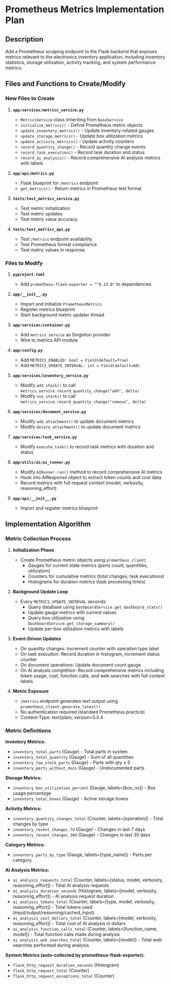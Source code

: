 # Prometheus Metrics Implementation Plan

## Description
Add a Prometheus scraping endpoint to the Flask backend that exposes metrics relevant to the electronics inventory application, including inventory statistics, storage utilization, activity tracking, and system performance metrics.

## Files and Functions to Create/Modify

### New Files to Create

1. **`app/services/metrics_service.py`**
   - `MetricsService` class inheriting from `BaseService`
   - `initialize_metrics()` - Define Prometheus metric objects
   - `update_inventory_metrics()` - Update inventory-related gauges
   - `update_storage_metrics()` - Update box utilization metrics
   - `update_activity_metrics()` - Update activity counters
   - `record_quantity_change()` - Record quantity change events
   - `record_task_execution()` - Record task duration and status
   - `record_ai_analysis()` - Record comprehensive AI analysis metrics with labels

2. **`app/api/metrics.py`**
   - Flask blueprint for `/metrics` endpoint
   - `get_metrics()` - Return metrics in Prometheus text format

3. **`tests/test_metrics_service.py`**
   - Test metric initialization
   - Test metric updates
   - Test metric value accuracy

4. **`tests/test_metrics_api.py`**
   - Test `/metrics` endpoint availability
   - Test Prometheus format compliance
   - Test metric values in response

### Files to Modify

1. **`pyproject.toml`**
   - Add `prometheus-flask-exporter = "^0.23.0"` to dependencies

2. **`app/__init__.py`**
   - Import and initialize `PrometheusMetrics`
   - Register metrics blueprint
   - Start background metric updater thread

3. **`app/services/container.py`**
   - Add `metrics_service` as Singleton provider
   - Wire to metrics API module

4. **`app/config.py`**
   - Add `METRICS_ENABLED: bool = Field(default=True)`
   - Add `METRICS_UPDATE_INTERVAL: int = Field(default=60)`

5. **`app/services/inventory_service.py`**
   - Modify `add_stock()` to call `metrics_service.record_quantity_change("add", delta)`
   - Modify `use_stock()` to call `metrics_service.record_quantity_change("remove", delta)`

6. **`app/services/document_service.py`**
   - Modify `add_attachment()` to update document metrics
   - Modify `delete_attachment()` to update document metrics

7. **`app/services/task_service.py`**
   - Modify `execute_task()` to record task metrics with duration and status

8. **`app/utils/ai/ai_runner.py`**
   - Modify `AIRunner.run()` method to record comprehensive AI metrics
   - Hook into AIResponse object to extract token counts and cost data
   - Record metrics with full request context (model, verbosity, reasoning_effort)

9. **`app/api/__init__.py`**
   - Import and register metrics blueprint

## Implementation Algorithm

### Metric Collection Process

1. **Initialization Phase**
   - Create Prometheus metric objects using `prometheus_client`:
     - Gauges for current state metrics (parts count, quantities, utilization)
     - Counters for cumulative metrics (total changes, task executions)
     - Histograms for duration metrics (task processing times)

2. **Background Update Loop**
   - Every `METRICS_UPDATE_INTERVAL` seconds:
     - Query database using `DashboardService.get_dashboard_stats()`
     - Update gauge metrics with current values
     - Query box utilization using `DashboardService.get_storage_summary()`
     - Update per-box utilization metrics with labels

3. **Event-Driven Updates**
   - On quantity changes: Increment counter with operation type label
   - On task execution: Record duration in histogram, increment status counter
   - On document operations: Update document count gauge
   - On AI analysis completion: Record comprehensive metrics including token usage, cost, function calls, and web searches with full context labels

4. **Metric Exposure**
   - `/metrics` endpoint generates text output using `prometheus_client.generate_latest()`
   - No authentication required (standard Prometheus practice)
   - Content-Type: text/plain; version=0.0.4

### Metric Definitions

**Inventory Metrics:**
- `inventory_total_parts` (Gauge) - Total parts in system
- `inventory_total_quantity` (Gauge) - Sum of all quantities
- `inventory_low_stock_parts` (Gauge) - Parts with qty ≤ 5
- `inventory_parts_without_docs` (Gauge) - Undocumented parts

**Storage Metrics:**
- `inventory_box_utilization_percent` (Gauge, labels=[box_no]) - Box usage percentage
- `inventory_total_boxes` (Gauge) - Active storage boxes

**Activity Metrics:**
- `inventory_quantity_changes_total` (Counter, labels=[operation]) - Total changes by type
- `inventory_recent_changes_7d` (Gauge) - Changes in last 7 days
- `inventory_recent_changes_30d` (Gauge) - Changes in last 30 days

**Category Metrics:**
- `inventory_parts_by_type` (Gauge, labels=[type_name]) - Parts per category

**AI Analysis Metrics:**
- `ai_analysis_requests_total` (Counter, labels=[status, model, verbosity, reasoning_effort]) - Total AI analysis requests
- `ai_analysis_duration_seconds` (Histogram, labels=[model, verbosity, reasoning_effort]) - AI analysis request duration
- `ai_analysis_tokens_total` (Counter, labels=[type, model, verbosity, reasoning_effort]) - Total tokens used (input/output/reasoning/cached_input)
- `ai_analysis_cost_dollars_total` (Counter, labels=[model, verbosity, reasoning_effort]) - Total cost of AI analysis in dollars
- `ai_analysis_function_calls_total` (Counter, labels=[function_name, model]) - Total function calls made during analysis
- `ai_analysis_web_searches_total` (Counter, labels=[model]) - Total web searches performed during analysis

**System Metrics (auto-collected by prometheus-flask-exporter):**
- `flask_http_request_duration_seconds` (Histogram)
- `flask_http_request_total` (Counter)
- `flask_http_request_exceptions_total` (Counter)